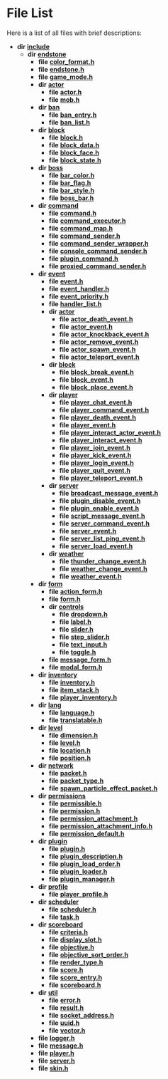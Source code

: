 
# File List

Here is a list of all files with brief descriptions:


* **dir** [**include**](dir_d44c64559bbebec7f509842c48db8b23.md)     
    * **dir** [**endstone**](dir_6cf277b678674f97c7a2b6b3b2447b33.md)     
        * **file** [**color\_format.h**](color__format_8h.md)     
        * **file** [**endstone.h**](endstone_8h.md)     
        * **file** [**game\_mode.h**](game__mode_8h.md)     
        * **dir** [**actor**](dir_dd7779a583e02d88c9a89a2c881c3946.md)     
            * **file** [**actor.h**](actor_8h.md)     
            * **file** [**mob.h**](mob_8h.md)     
        * **dir** [**ban**](dir_f1b1f2e9abb31749ef58cd98f22bcd78.md)     
            * **file** [**ban\_entry.h**](ban__entry_8h.md)     
            * **file** [**ban\_list.h**](ban__list_8h.md)     
        * **dir** [**block**](dir_faca67fc60a7463eb1bd30eabe023cf1.md)     
            * **file** [**block.h**](block_8h.md)     
            * **file** [**block\_data.h**](block__data_8h.md)     
            * **file** [**block\_face.h**](block__face_8h.md)     
            * **file** [**block\_state.h**](block__state_8h.md)     
        * **dir** [**boss**](dir_d0a7fd8d5b72659767e2a2651b1ff51c.md)     
            * **file** [**bar\_color.h**](bar__color_8h.md)     
            * **file** [**bar\_flag.h**](bar__flag_8h.md)     
            * **file** [**bar\_style.h**](bar__style_8h.md)     
            * **file** [**boss\_bar.h**](boss__bar_8h.md)     
        * **dir** [**command**](dir_5c7b2dbfabcd1115569d1e20a260545c.md)     
            * **file** [**command.h**](command_8h.md)     
            * **file** [**command\_executor.h**](command__executor_8h.md)     
            * **file** [**command\_map.h**](command__map_8h.md)     
            * **file** [**command\_sender.h**](command__sender_8h.md)     
            * **file** [**command\_sender\_wrapper.h**](command__sender__wrapper_8h.md)     
            * **file** [**console\_command\_sender.h**](console__command__sender_8h.md)     
            * **file** [**plugin\_command.h**](plugin__command_8h.md)     
            * **file** [**proxied\_command\_sender.h**](proxied__command__sender_8h.md)     
        * **dir** [**event**](dir_f1d783c0ad83ee143d16e768ebca51c8.md)     
            * **file** [**event.h**](event_8h.md)     
            * **file** [**event\_handler.h**](event__handler_8h.md)     
            * **file** [**event\_priority.h**](event__priority_8h.md)     
            * **file** [**handler\_list.h**](handler__list_8h.md)     
            * **dir** [**actor**](dir_621c26b5fd4198aba66e7e31570ce44a.md)     
                * **file** [**actor\_death\_event.h**](actor__death__event_8h.md)     
                * **file** [**actor\_event.h**](actor__event_8h.md)     
                * **file** [**actor\_knockback\_event.h**](actor__knockback__event_8h.md)     
                * **file** [**actor\_remove\_event.h**](actor__remove__event_8h.md)     
                * **file** [**actor\_spawn\_event.h**](actor__spawn__event_8h.md)     
                * **file** [**actor\_teleport\_event.h**](actor__teleport__event_8h.md)     
            * **dir** [**block**](dir_992e9ad7dc69726476903ba283e33c71.md)     
                * **file** [**block\_break\_event.h**](block__break__event_8h.md)     
                * **file** [**block\_event.h**](block__event_8h.md)     
                * **file** [**block\_place\_event.h**](block__place__event_8h.md)     
            * **dir** [**player**](dir_7c05c37b25e9c9eccd9c63c2d313ba28.md)     
                * **file** [**player\_chat\_event.h**](player__chat__event_8h.md)     
                * **file** [**player\_command\_event.h**](player__command__event_8h.md)     
                * **file** [**player\_death\_event.h**](player__death__event_8h.md)     
                * **file** [**player\_event.h**](player__event_8h.md)     
                * **file** [**player\_interact\_actor\_event.h**](player__interact__actor__event_8h.md)     
                * **file** [**player\_interact\_event.h**](player__interact__event_8h.md)     
                * **file** [**player\_join\_event.h**](player__join__event_8h.md)     
                * **file** [**player\_kick\_event.h**](player__kick__event_8h.md)     
                * **file** [**player\_login\_event.h**](player__login__event_8h.md)     
                * **file** [**player\_quit\_event.h**](player__quit__event_8h.md)     
                * **file** [**player\_teleport\_event.h**](player__teleport__event_8h.md)     
            * **dir** [**server**](dir_77022909323d5ad872c4820a738a5429.md)     
                * **file** [**broadcast\_message\_event.h**](broadcast__message__event_8h.md)     
                * **file** [**plugin\_disable\_event.h**](plugin__disable__event_8h.md)     
                * **file** [**plugin\_enable\_event.h**](plugin__enable__event_8h.md)     
                * **file** [**script\_message\_event.h**](script__message__event_8h.md)     
                * **file** [**server\_command\_event.h**](server__command__event_8h.md)     
                * **file** [**server\_event.h**](server__event_8h.md)     
                * **file** [**server\_list\_ping\_event.h**](server__list__ping__event_8h.md)     
                * **file** [**server\_load\_event.h**](server__load__event_8h.md)     
            * **dir** [**weather**](dir_7fcf87d2683114df01ea446fea23c187.md)     
                * **file** [**thunder\_change\_event.h**](thunder__change__event_8h.md)     
                * **file** [**weather\_change\_event.h**](weather__change__event_8h.md)     
                * **file** [**weather\_event.h**](weather__event_8h.md)     
        * **dir** [**form**](dir_0fd3b458603af3963ebb9c312a9238ec.md)     
            * **file** [**action\_form.h**](action__form_8h.md)     
            * **file** [**form.h**](form_8h.md)     
            * **dir** [**controls**](dir_035306890ec6a3fa870e30b726ac5ffc.md)     
                * **file** [**dropdown.h**](dropdown_8h.md)     
                * **file** [**label.h**](label_8h.md)     
                * **file** [**slider.h**](slider_8h.md)     
                * **file** [**step\_slider.h**](step__slider_8h.md)     
                * **file** [**text\_input.h**](text__input_8h.md)     
                * **file** [**toggle.h**](toggle_8h.md)     
            * **file** [**message\_form.h**](message__form_8h.md)     
            * **file** [**modal\_form.h**](modal__form_8h.md)     
        * **dir** [**inventory**](dir_d1e84b530b14f41e8b6f5ec1b5dee76c.md)     
            * **file** [**inventory.h**](inventory_8h.md)     
            * **file** [**item\_stack.h**](item__stack_8h.md)     
            * **file** [**player\_inventory.h**](player__inventory_8h.md)     
        * **dir** [**lang**](dir_cd2600a5c389b96acc106cf97f774d1c.md)     
            * **file** [**language.h**](language_8h.md)     
            * **file** [**translatable.h**](translatable_8h.md)     
        * **dir** [**level**](dir_8e239ca1e5fd0d936d66a30330d3a329.md)     
            * **file** [**dimension.h**](dimension_8h.md)     
            * **file** [**level.h**](level_8h.md)     
            * **file** [**location.h**](location_8h.md)     
            * **file** [**position.h**](position_8h.md)     
        * **dir** [**network**](dir_5fb49eba5df98b849987b1937230be97.md)     
            * **file** [**packet.h**](packet_8h.md)     
            * **file** [**packet\_type.h**](packet__type_8h.md)     
            * **file** [**spawn\_particle\_effect\_packet.h**](spawn__particle__effect__packet_8h.md)     
        * **dir** [**permissions**](dir_33a21cc2f228e5ad6b7d1bc8d0d1e9bc.md)     
            * **file** [**permissible.h**](permissible_8h.md)     
            * **file** [**permission.h**](permission_8h.md)     
            * **file** [**permission\_attachment.h**](permission__attachment_8h.md)     
            * **file** [**permission\_attachment\_info.h**](permission__attachment__info_8h.md)     
            * **file** [**permission\_default.h**](permission__default_8h.md)     
        * **dir** [**plugin**](dir_53ee43673b2467e53c4cb8c30a2e7d89.md)     
            * **file** [**plugin.h**](plugin_8h.md)     
            * **file** [**plugin\_description.h**](plugin__description_8h.md)     
            * **file** [**plugin\_load\_order.h**](plugin__load__order_8h.md)     
            * **file** [**plugin\_loader.h**](plugin__loader_8h.md)     
            * **file** [**plugin\_manager.h**](plugin__manager_8h.md)     
        * **dir** [**profile**](dir_69aa83db54d47362b78b719d1ebae01d.md)     
            * **file** [**player\_profile.h**](player__profile_8h.md)     
        * **dir** [**scheduler**](dir_3a50fadda3c7cdc27c965a478a3f7d27.md)     
            * **file** [**scheduler.h**](scheduler_8h.md)     
            * **file** [**task.h**](task_8h.md)     
        * **dir** [**scoreboard**](dir_19c52f9ea81a2cf7449c80dcee80d6f0.md)     
            * **file** [**criteria.h**](criteria_8h.md)     
            * **file** [**display\_slot.h**](display__slot_8h.md)     
            * **file** [**objective.h**](objective_8h.md)     
            * **file** [**objective\_sort\_order.h**](objective__sort__order_8h.md)     
            * **file** [**render\_type.h**](render__type_8h.md)     
            * **file** [**score.h**](score_8h.md)     
            * **file** [**score\_entry.h**](score__entry_8h.md)     
            * **file** [**scoreboard.h**](scoreboard_8h.md)     
        * **dir** [**util**](dir_89b85071337bf933dea6c29b4c6a4410.md)     
            * **file** [**error.h**](error_8h.md)     
            * **file** [**result.h**](result_8h.md)     
            * **file** [**socket\_address.h**](socket__address_8h.md)     
            * **file** [**uuid.h**](uuid_8h.md)     
            * **file** [**vector.h**](vector_8h.md)     
        * **file** [**logger.h**](logger_8h.md)     
        * **file** [**message.h**](message_8h.md)     
        * **file** [**player.h**](player_8h.md)     
        * **file** [**server.h**](server_8h.md)     
        * **file** [**skin.h**](skin_8h.md)     


